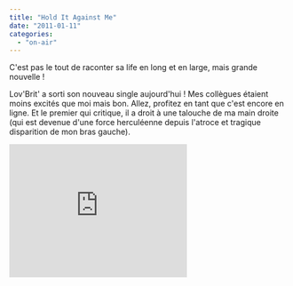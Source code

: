 ```yaml
---
title: "Hold It Against Me"
date: "2011-01-11"
categories: 
  - "on-air"
---
```


C'est pas le tout de raconter sa life en long et en large, mais grande nouvelle !

Lov'Brit' a sorti son nouveau single aujourd'hui ! Mes collègues étaient moins excités que moi mais bon. Allez, profitez en tant que c'est encore en ligne. Et le premier qui critique, il a droit à une talouche de ma main droite (qui est devenue d'une force herculéenne depuis l'atroce et tragique disparition de mon bras gauche).

<iframe frameborder="0" width="320" height="240" src="http://www.dailymotion.com/embed/video/xgiemx?width=320&amp;theme=pink_paradise&amp;foreground=%23E02C72&amp;highlight=%23BF4B78&amp;background=%23260F18&amp;start=&amp;animatedTitle=&amp;iframe=1&amp;additionalInfos=0&amp;autoPlay=0&amp;hideInfos=0"></iframe>
